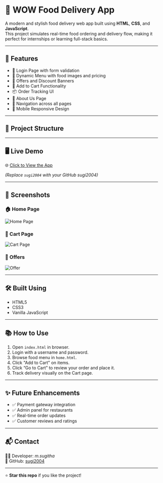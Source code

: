 # 🍱 WOW Food Delivery App

A modern and stylish food delivery web app built using **HTML**, **CSS**, and **JavaScript**.  
This project simulates real-time food ordering and delivery flow, making it perfect for internships or learning full-stack basics.

---

## 🚀 Features

- 🔐 Login Page with form validation
- 🍕 Dynamic Menu with food images and pricing
- 🎁 Offers and Discount Banners
- 🛒 Add to Cart Functionality
- 📦 Order Tracking UI
- 📄 About Us Page
- 🔁 Navigation across all pages
- 📱 Mobile Responsive Design

---

## 📂 Project Structure


---

## 🖥️ Live Demo

🌐 [Click to View the App](https://yourusername.github.io/wow-food-delivery/)

_(Replace `sugi2004` with your GitHub sugi2004)_

---

## 📸 Screenshots

### 🏠 Home Page  
![Home Page](home-page.png)

### 🛒 Cart Page  
![Cart Page](cart-page.png)

### 🎁 Offers  
![Offer](offer.png)

---

## 🛠️ Built Using

- HTML5
- CSS3
- Vanilla JavaScript

---

## 📚 How to Use

1. Open `index.html` in browser.
2. Login with a username and password.
3. Browse food menu in `home.html`.
4. Click "Add to Cart" on items.
5. Click “Go to Cart” to review your order and place it.
6. Track delivery visually on the Cart page.

---

## ✨ Future Enhancements

- ✅ Payment gateway integration
- ✅ Admin panel for restaurants
- ✅ Real-time order updates
- ✅ Customer reviews and ratings

---

## 📬 Contact

👨‍💻 Developer: *m.sugitha*  
🔗 GitHub: [sugi2004](https://github.com/sugi2004)

---

⭐ **Star this repo** if you like the project!


